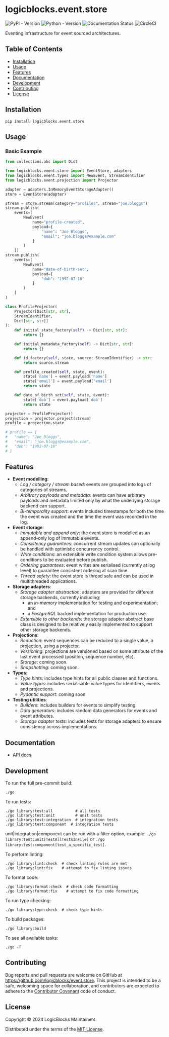 logicblocks.event.store
=======================

![PyPI - Version](https://img.shields.io/pypi/v/logicblocks.event.store)
![Python - Version](https://img.shields.io/pypi/pyversions/logicblocks.event.store)
![Documentation Status](https://readthedocs.org/projects/eventstore/badge/?version=latest)
![CircleCI](https://img.shields.io/circleci/build/github/logicblocks/event.store)

Eventing infrastructure for event sourced architectures.

Table of Contents
-----------------

- [Installation](#installation)
- [Usage](#usage)
- [Features](#features)
- [Documentation](#documentation)
- [Development](#development)
- [Contributing](#contributing)
- [License](#license)

Installation
------------

```shell
pip install logicblocks.event.store
```

Usage
-----

### Basic Example

```python
from collections.abc import Dict

from logicblocks.event.store import EventStore, adapters
from logicblocks.event.types import NewEvent, StreamIdentifier
from logicblocks.event.projection import Projector

adapter = adapters.InMemoryEventStorageAdapter()
store = EventStore(adapter)

stream = store.stream(category="profiles", stream="joe.bloggs")
stream.publish(
    events=[
        NewEvent(
            name="profile-created",
            payload={
                "name": "Joe Bloggs",
                "email": "joe.bloggs@example.com"
            }
        )
    ])
stream.publish(
    events=[
        NewEvent(
            name="date-of-birth-set",
            payload={
                "dob": "1992-07-10"
            }
        )
    ]
)

class ProfileProjector(
    Projector[Dict[str, str], 
    StreamIdentifier, 
    Dict[str, str]]
):
    def initial_state_factory(self) -> Dict[str, str]:
        return {}

    def initial_metadata_factory(self) -> Dict[str, str]:
        return {}

    def id_factory(self, state, source: StreamIdentifier) -> str:
        return source.stream

    def profile_created(self, state, event):
        state['name'] = event.payload['name']
        state['email'] = event.payload['email']
        return state

    def date_of_birth_set(self, state, event):
        state['dob'] = event.payload['dob']
        return state

projector = ProfileProjector()
projection = projector.project(stream)
profile = projection.state

# profile == {
#   "name": "Joe Bloggs", 
#   "email": "joe.bloggs@example.com", 
#   "dob": "1992-07-10"
# }
```

Features
--------

- **Event modelling**:
  - _Log / category / stream based_: events are grouped into logs of
    categories of streams.
  - _Arbitrary payloads and metadata_: events can have arbitrary payloads and
    metadata limited only by what the underlying storage backend can support.
  - _Bi-temporality support_: events included timestamps for both the time the
    event was created and the time the event was recorded in the log.
- **Event storage**:
  - _Immutable and append only_: the event store is modelled as an append-only
    log of immutable events.
  - _Consistency guarantees_: concurrent stream updates can optionally be 
    handled with optimistic concurrency control.
  - _Write conditions_: an extensible write condition system allows 
    pre-conditions to be evaluated before publish.
  - _Ordering guarantees_: event writes are serialised (currently at log level)
    to guarantee consistent ordering at scan time.
  - _Thread safety_: the event store is thread safe and can be used in 
    multithreaded applications.
- **Storage adapters**: 
  - _Storage adapter abstraction_: adapters are provided for different storage
    backends, currently including:
    - an _in-memory_ implementation for testing and experimentation; and 
    - a _PostgreSQL_ backed implementation for production use.
  - _Extensible to other backends_: the storage adapter abstract base class is 
    designed to be relatively easily implemented to support other storage
    backends.
- **Projections**:
  - _Reduction_: event sequences can be reduced to a single value, a projection,
    using a projector.
  - _Versioning_: projections are versioned based on some attribute of the last
    event processed (position, sequence number, etc).
  - _Storage_: coming soon.
  - _Snapshotting_: coming soon.
- **Types**:
  - _Type hints_: includes type hints for all public classes and functions. 
  - _Value types_: includes serialisable value types for identifiers, events and
    projections.
  - _Pydantic support_: coming soon.
- **Testing utilities**:
  - _Builders_: includes builders for events to simplify testing.
  - _Data generators_: includes random data generators for events and event
    attributes.
  - _Storage adapter tests_: includes tests for storage adapters to ensure
    consistency across implementations.

Documentation
-------------

- [API docs](https://eventstore.readthedocs.io/en/latest/)

Development
-----------

To run the full pre-commit build:

```shell
./go
```

To run tests:

```shell
./go library:test:all          # all tests
./go library:test:unit         # unit tests
./go library:test:integration  # integration tests
./go library:test:component  # integration tests
```

unit|integration|component can be run with a filter option, example:
`./go library:test:unit[TestAllTestsInFile]` or
`./go library:test:component[test_a_specific_test]`.

To perform linting:

```shell
./go library:lint:check  # check linting rules are met
./go library:lint:fix    # attempt to fix linting issues
```

To format code:

```shell
./go library:format:check  # check code formatting
./go library:format:fix    # attempt to fix code formatting
```

To run type checking:

```shell
./go library:type:check  # check type hints
```

To build packages:

```shell
./go library:build
```

To see all available tasks:

```shell
./go -T
```

Contributing
------------

Bug reports and pull requests are welcome on GitHub at 
https://github.com/logicblocks/event.store. This project is intended to be a 
safe, welcoming space for collaboration, and contributors are expected to 
adhere to the [Contributor Covenant](http://contributor-covenant.org) code of 
conduct.

License
-------

Copyright &copy; 2024 LogicBlocks Maintainers

Distributed under the terms of the
[MIT License](http://opensource.org/licenses/MIT).
